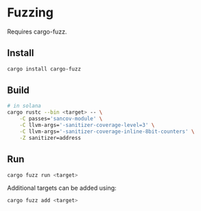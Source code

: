 # Fuzzing

Requires cargo-fuzz.

## Install

```bash
cargo install cargo-fuzz
```

## Build

```bash
# in solana
cargo rustc --bin <target> -- \
    -C passes='sancov-module' \
    -C llvm-args='-sanitizer-coverage-level=3' \
    -C llvm-args='-sanitizer-coverage-inline-8bit-counters' \
    -Z sanitizer=address
```

## Run

```bash
cargo fuzz run <target>
```

Additional targets can be added using:

```bash
cargo fuzz add <target>
```
